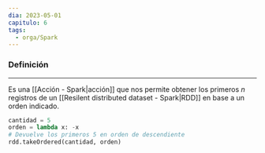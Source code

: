 ```yaml
---
dia: 2023-05-01
capitulo: 6
tags:
  - orga/Spark
---
```

### Definición
---
Es una [[Acción - Spark|acción]] que nos permite obtener los primeros $n$ registros de un [[Resilent distributed dataset - Spark|RDD]] en base a un orden indicado.

``` python
cantidad = 5
orden = lambda x: -x
# Devuelve los primeros 5 en orden de descendiente
rdd.takeOrdered(cantidad, orden)
```